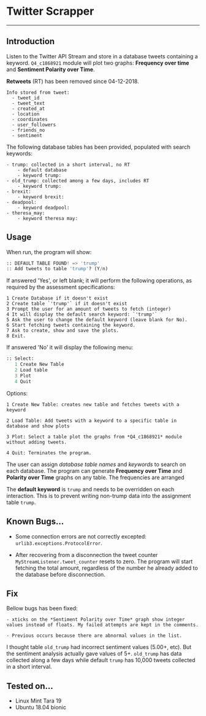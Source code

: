 
# Twitter Scrapper
-------------------------------------------------------

## Introduction

 Listen to the Twitter API Stream and store in a database tweets containing a keyword.
 `Q4_c1868921` module will plot two graphs: **Frequency over time** and **Sentiment Polarity over Time**.

 **Retweets** (RT) has been removed since 04-12-2018.

    Info stored from tweet:
      - tweet_id
      - tweet_text
      - created_at
      - location
      - coordinates
      - user_followers
      - friends_no
      - sentiment

The following database tables has been provided, populated with search keywords:

    - trump: collected in a short interval, no RT
        - default database
        - keyword trump:
    - old_trump: collected among a few days, includes RT
        - keyword trump:
    - brexit:
        - keyword brexit:
    - deadpool:
        - keyword deadpool:
    - theresa_may:
        - keyword theresa may:

## Usage

When run, the program will show:

```python
:: DEFAULT TABLE FOUND! => 'trump'
:: Add tweets to table 'trump'? (Y/n)
```
If answered 'Yes', or left blank; it will perform the following operations, as required by the assessment specifications:

    1 Create Database if it doesn't exist
    2 Create table `'trump'` if it doesn't exist
    3 Prompt the user for an amount of tweets to fetch (integer)
    4 It will display the default search keyword: `'trump'`
    5 Ask the user to change the default keyword (leave blank for No).
    6 Start fetching tweets containing the keyword.
    7 Ask to create, show and save the plots.
    8 Exit.

If answered 'No' it will display the following menu:

```python
:: Select:
   1 Create New Table
   2 Load table
   3 Plot
   4 Quit
```

Options:

    1 Create New Table: creates new table and fetches tweets with a keyword

    2 Load Table: Add tweets with a keyword to a specific table in database and show plots

    3 Plot: Select a table plot the graphs from *Q4_c1868921* module without adding tweets.

    4 Quit: Terminates the program.

The user can assign *database table names* and *keywords* to search on each database.
The program can generate **Frequency over Time** and **Polarity over Time** graphs on any table.  The frequencies are arranged

The **default keyword** is `trump` and needs to be overridden on each interaction.  This is to prevent writing non-trump data into the assignment table `trump`.

## Known Bugs...

- Some connection errors are not correctly excepted: `urlib3.exceptions.ProtocolError`.

- After recovering from a disconnection the tweet counter `MyStreamListener.tweet_counter` resets to zero. The program will start fetching the total amount, regardless of the number he already added to the database before disconnection.

## Fix

Bellow bugs has been fixed:

    - xticks on the *Sentiment Polarity over Time* graph show integer values instead of floats. My failed attempts are kept in the comments.

    - Previous occurs because there are abnormal values in the list.

I thought table `old_trump` had incorrect sentiment values (5.00+, etc).  But the sentiment analysis actually gave values of 5+.  `old_trump` has data collected along a few days while default `trump` has 10,000 tweets collected in a short interval.

## Tested on...

- Linux Mint Tara 19
- Ubuntu 18.04 bionic
